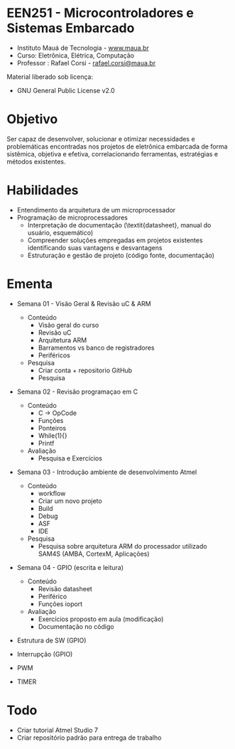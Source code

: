 EEN251 - Microcontroladores e Sistemas Embarcado
==================
* Instituto Mauá de Tecnologia - www.maua.br 
* Curso: Eletrônica, Elétrica, Computação
* Professor : Rafael Corsi - rafael.corsi@maua.br

Material liberado sob licença:
 * GNU General Public License v2.0

# Objetivo

Ser capaz de desenvolver, solucionar e otimizar necessidades e problemáticas encontradas nos projetos de eletrônica embarcada de forma sistêmica, objetiva e efetiva, correlacionando ferramentas, estratégias e métodos existentes.

# Habilidades 
 * Entendimento da arquitetura de um microprocessador
 * Programação de microprocessadores 
	* Interpretação de documentação (\textit{datasheet}, manual do usuário, esquemático)
	* Compreender soluções empregadas em projetos existentes identificando suas vantagens e desvantagens
	* Estruturação e gestão de projeto (código fonte, documentação)

# Ementa

 * Semana 01 - Visão Geral & Revisão uC & ARM
    - Conteúdo
        - Visão geral do curso 
        - Revisão uC
        - Arquitetura ARM  
        - Barramentos vs banco de registradores
        - Periféricos  
    - Pesquisa 
        - Criar conta + repositorio GitHub
        - Pesquisa
 
 * Semana 02 - Revisão programaçao em C
    - Conteúdo
        - C -> OpCode
        - Funções
        - Ponteiros
        - While(1){}
        - Printf
    - Avaliação
        - Pesquisa e Exercícios

 * Semana 03 - Introdução ambiente de desenvolvimento Atmel
    - Conteúdo
        - workflow
        - Criar um novo projeto
        - Build
        - Debug
        - ASF
        - IDE
    - Pesquisa
        - Pesquisa sobre arquitetura ARM do processador utilizado SAM4S (AMBA, CortexM, Aplicações)

 * Semana 04 - GPIO (escrita e leitura)
    - Conteúdo
        - Revisão datasheet
        - Periférico
        - Funções ioport
    - Avaliação
        - Exercícios proposto em aula (modificação)
        - Documentação no código

 * Estrutura de SW (GPIO)
 * Interrupção (GPIO)
 * PWM
 * TIMER

# Todo
 - Criar tutorial Atmel Studio 7
 - Criar repositório padrão para entrega de trabalho 

